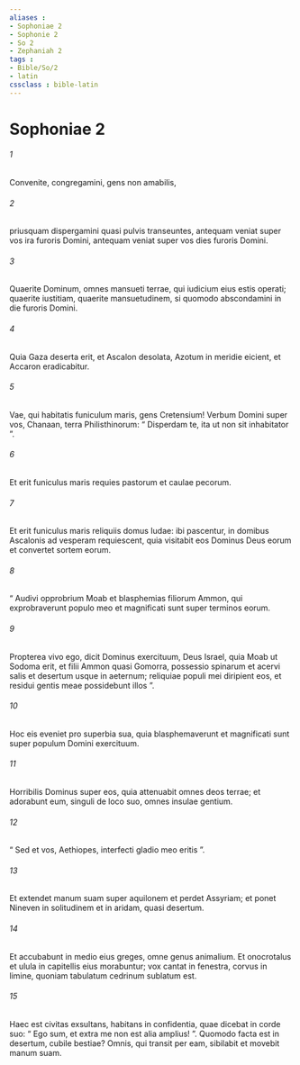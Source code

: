 ```yaml
---
aliases : 
- Sophoniae 2
- Sophonie 2
- So 2
- Zephaniah 2
tags : 
- Bible/So/2
- latin
cssclass : bible-latin
---
```


# Sophoniae 2

###### 1
Convenite, congregamini, gens non amabilis,
###### 2
priusquam dispergamini quasi pulvis transeuntes, antequam veniat super vos ira furoris Domini, antequam veniat super vos dies furoris Domini.
###### 3
Quaerite Dominum, omnes mansueti terrae, qui iudicium eius estis operati; quaerite iustitiam, quaerite mansuetudinem, si quomodo abscondamini in die furoris Domini.
###### 4
Quia Gaza deserta erit, et Ascalon desolata, Azotum in meridie eicient, et Accaron eradicabitur.
###### 5
Vae, qui habitatis funiculum maris, gens Cretensium! Verbum Domini super vos, Chanaan, terra Philisthinorum: “ Disperdam te, ita ut non sit inhabitator ”.
###### 6
Et erit funiculus maris requies pastorum et caulae pecorum.
###### 7
Et erit funiculus maris reliquiis domus Iudae: ibi pascentur, in domibus Ascalonis ad vesperam requiescent, quia visitabit eos Dominus Deus eorum et convertet sortem eorum.
###### 8
“ Audivi opprobrium Moab et blasphemias filiorum Ammon, qui exprobraverunt populo meo et magnificati sunt super terminos eorum.
###### 9
Propterea vivo ego, dicit Dominus exercituum, Deus Israel, quia Moab ut Sodoma erit, et filii Ammon quasi Gomorra, possessio spinarum et acervi salis et desertum usque in aeternum; reliquiae populi mei diripient eos, et residui gentis meae possidebunt illos ”.
###### 10
Hoc eis eveniet pro superbia sua, quia blasphemaverunt et magnificati sunt super populum Domini exercituum.
###### 11
Horribilis Dominus super eos, quia attenuabit omnes deos terrae; et adorabunt eum, singuli de loco suo, omnes insulae gentium.
###### 12
“ Sed et vos, Aethiopes, interfecti gladio meo eritis ”.
###### 13
Et extendet manum suam super aquilonem et perdet Assyriam; et ponet Nineven in solitudinem et in aridam, quasi desertum.
###### 14
Et accubabunt in medio eius greges, omne genus animalium. Et onocrotalus et ulula in capitellis eius morabuntur; vox cantat in fenestra, corvus in limine, quoniam tabulatum cedrinum sublatum est.
###### 15
Haec est civitas exsultans, habitans in confidentia, quae dicebat in corde suo: “ Ego sum, et extra me non est alia amplius! ”. Quomodo facta est in desertum, cubile bestiae? Omnis, qui transit per eam, sibilabit et movebit manum suam.
